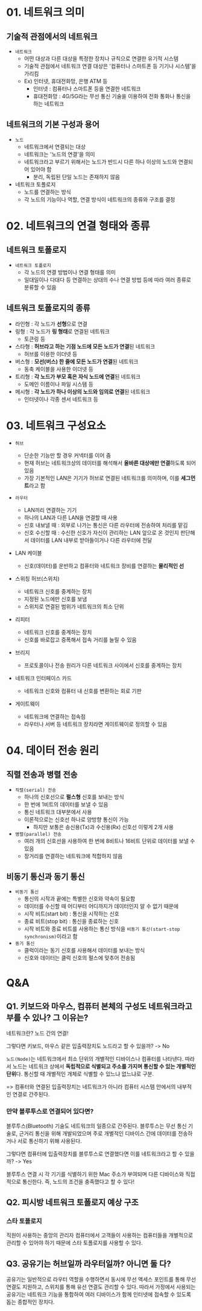 # 01. 네트워크 의미

## 기술적 관점에서의 네트워크

- `네트워크`
  - 어떤 대상과 다른 대상을 특정한 장치나 규칙으로 연결한 유기적 시스템
  - 기술적 관점에서 네트워크 연결 대상은 '컴퓨터나 스마트폰 등 기기나 시스템'을 가리킴
  - Ex) 인터넷, 휴대전화망, 은행 ATM 등
    - 인터넷 : 컴퓨터나 스마트폰 등을 연결한 네트워크
    - 휴대전화망 : 4G/5G라는 무선 통신 기술을 이용하여 전화 통화나 통신을 하는 네트워크

## 네트워크의 기본 구성과 용어

- `노드`
  - 네트워크에서 연결되는 대상
  - 네트워크는 '노드의 연결'을 의미
  - 네트워크라고 부르기 위해서는 노드가 반드시 다른 하나 이상의 노드와 연결되어 있어야 함
    - 분리, 독립된 단일 노드는 존재하지 않음
- 네트워크 토폴로지
  - 노드를 연결하는 방식
  - 각 노드의 기능이나 역할, 연결 방식이 네트워크의 종류와 구조를 결정

# 02. 네트워크의 연결 형태와 종류

## 네트워크 토폴로지

- `네트워크 토폴로지`
  - 각 노드의 연결 방법이나 연결 형태를 의미
  - 일대일이나 다대다 등 연결하는 상대의 수나 연결 방법 등에 따라 여러 종류로 분류할 수 있음

## 네트워크 토폴로지의 종류

- 라인형 : 각 노드가 **선형**으로 연결
- 링형 : 각 노드가 **링 형태**로 연결된 네트워크
  - 토큰링 등
- 스타형 : **허브라고 하는 기점 노드에 모든 노드가 연결**된 네트워크
  - 허브를 이용한 이더넷 등
- 버스형 : **모선(버스) 한 줄에 모든 노드가 연결**된 네트워크
  - 동축 케이블을 사용한 이더넷 등
- 트리형 : **각 노드가 부모 혹은 자식 노드에 연결**된 네트워크
  - 도메인 이름이나 파일 시스템 등
- 메시형 : **각 노드가 하나 이상의 노드와 임의로 연결**된 네트워크
  - 인터넷이나 각종 센서 네트워크 등

# 03. 네트워크 구성요소

- `허브`
  - 단순한 기능만 할 경우 커넥터를 이어 줌
  - 현재 허브는 네트워크상의 데이터를 해석해서 **올바른 대상에만 연결**하도록 되어 있음
  - 가장 기본적인 LAN은 기기가 허브로 연결된 네트워크를 의미하며, 이를 **세그먼트**라고 함
- `라우터`
  - LAN끼리 연결하는 기기
  - 하나의 LAN과 다른 LAN을 연결할 때 사용
  - 신호 내보낼 때 : 외부로 나가는 통신은 다른 라우터에 전송하여 처리를 맡김
  - 신호 수신할 때 : 수신한 신호가 자신이 관리하는 LAN 앞으로 온 것인지 판단해서 데이터를 LAN 내부로 받아들이거나 다른 라우터에 전달

- LAN 케이블
  - 신호(데이터)를 운반하고 컴퓨터와 네트워크 장비를 연결하는 **물리적인 선**
- 스위칭 허브(스위치)
  - 네트워크 신호를 중계하는 장치
  - 지정된 노드에만 신호를 보냄
  - 스위치로 연결된 범위가 네트워크의 최소 단위
- 리피터
  - 네트워크 신호를 중계하는 장치
  - 신호를 바로잡고 증폭해서 접속 거리를 늘릴 수 있음
- 브리지
  - 프로토콜이나 전송 원리가 다른 네트워크 사이에서 신호를 중계하는 장치
- 네트워크 인터페이스 카드
  - 네트워크 신호와 컴퓨터 내 신호를 변환하는 회로 기판
- 게이트웨이 
  - 네트워크에 연결하는 접속점
  - 라우터나 서버 등 네트워크 장치라면 게이트웨이로 정의할 수 있음

# 04. 데이터 전송 원리

## 직렬 전송과 병렬 전송

- `직렬(serial) 전송`
  - 하나의 신호선으로 **펄스형** 신호를 보내는 방식
  - 한 번에 1비트의 데이터를 보낼 수 있음
  - 통신 네트워크 대부분에서 사용
  - 이론적으로는 신호선 하나로 양방향 통신이 가능
    - 하지만 보통은 송신용(Tx)과 수신용(Rx) 신호선 이렇게 2개 사용
- `병렬(parallel) 전송`
  - 여러 개의 신호선을 사용하여 한 번에 8비트나 16비트 단위로 데이터를 보낼 수 있음
  - 장거리를 연결하는 네트워크에 적합하지 않음

## 비동기 통신과 동기 통신

- `비동기 통신`
  - 통신의 시작과 끝에는 특별한 신호와 약속이 필요함
  - 데이터를 수신할 때 어디부터 어디까지가 데이터인지 알 수 없기 때문에
  - 시작 비트(start bit) : 통신을 시작하는 신호
  - 종료 비트(stop bit) : 통신을 종료하는 신호
  - 시작 비트와 종료 비트를 사용하는 통신 방식을 `비동기 통신(start-stop synchronism)`이라고 함
- `동기 통신`
  - 클럭이라는 동기 신호를 사용해서 데이터를 보내는 방식
  - 신호와 데이터는 클럭 신호의 펄스에 맞추어 전송됨

# Q&A

## Q1. 키보드와 마우스, 컴퓨터 본체의 구성도 네트워크라고 부를 수 있나? 그 이유는?

네트워크란? 노드 간의 연결!

그렇다면 키보드, 마우스 같은 입출력장치도 노드라고 할 수 있을까? -> No

`노드(Node)`는 네트워크에서 최소 단위의 개별적인 디바이스나 컴퓨터를 나타낸다. 따라서 노드는 네트워크 상에서 **독립적으로 식별되고 주소를 가지며 통신할 수 있는 개별적인 단위**다. 통신할 때 개별적인 개체로 식별할 수 있느냐 없느냐로 구분.

=> 컴퓨터와 연결된 입출력장치는 네트워크가 아니라 컴퓨터 시스템 안에서의 내부적인 연결로 간주된다.

### 만약 블루투스로 연결되어 있다면?

블루투스(Bluetooth) 기술도 네트워크의 일종으로 간주된다. 블루투스는 무선 통신 기술로, 근거리 통신을 위해 개발되었으며 주로 개별적인 디바이스 간에 데이터를 전송하거나 서로 통신하기 위해 사용된다.

그렇다면 컴퓨터에 입출력장치를 블루투스로 연결했다면 이를 네트워크라고 할 수 있을까? -> Yes

블루투스 연결 시 각 기기를 식별하기 위한 Mac 주소가 부여되며 다른 디바이스와 직접적으로 통신한다. 즉, 노드의 조건을 충족했다고 할 수 있다!

## Q2. 피시방 네트워크 토폴로지 예상 구조

### 스타 토폴로지

직원이 사용하는 중앙의 관리자 컴퓨터에서 고객들이 사용하는 컴퓨터들을 개별적으로 관리할 수 있어야 하기 때문에 스타 토폴로지를 사용할 수 있다.

## Q3. 공유기는 허브일까 라우터일까? 아니면 둘 다?

공유기는 일반적으로 라우터 역할을 수행하면서 동시에 무선 액세스 포인트를 통해 무선 연결도 지원하고, 스위치를 통해 유선 연결도 관리할 수 있다. 따라서 가정에서 사용되는 공유기는 네트워크 기능을 통합하여 여러 디바이스가 함께 인터넷에 접속할 수 있도록 돕는 종합적인 장치다.
